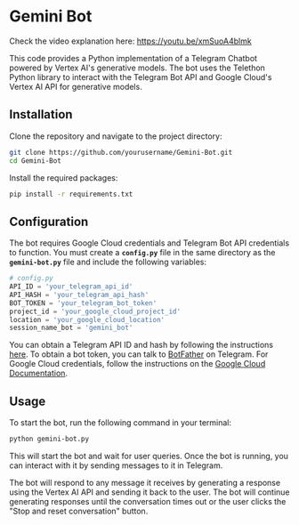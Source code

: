 # **Gemini Bot**

Check the video explanation here: https://youtu.be/xmSuoA4blmk

This code provides a Python implementation of a Telegram Chatbot powered by Vertex AI's generative models. The bot uses the Telethon Python library to interact with the Telegram Bot API and Google Cloud's Vertex AI API for generative models.

## **Installation**

Clone the repository and navigate to the project directory:

```bash
git clone https://github.com/yourusername/Gemini-Bot.git
cd Gemini-Bot
```

Install the required packages:

```bash
pip install -r requirements.txt
```

## **Configuration**

The bot requires Google Cloud credentials and Telegram Bot API credentials to function. You must create a **`config.py`** file in the same directory as the **`gemini-bot.py`** file and include the following variables:

```python
# config.py
API_ID = 'your_telegram_api_id'
API_HASH = 'your_telegram_api_hash'
BOT_TOKEN = 'your_telegram_bot_token'
project_id = 'your_google_cloud_project_id'
location = 'your_google_cloud_location'
session_name_bot = 'gemini_bot'
```

You can obtain a Telegram API ID and hash by following the instructions [here](https://core.telegram.org/api/obtaining_api_id). To obtain a bot token, you can talk to [BotFather](https://telegram.me/botfather) on Telegram. For Google Cloud credentials, follow the instructions on the [Google Cloud Documentation](https://cloud.google.com/vertex-ai/docs/python-sdk/use-vertex-ai-python-sdk).

## **Usage**

To start the bot, run the following command in your terminal:

```bash
python gemini-bot.py
```

This will start the bot and wait for user queries. Once the bot is running, you can interact with it by sending messages to it in Telegram.

The bot will respond to any message it receives by generating a response using the Vertex AI API and sending it back to the user. The bot will continue generating responses until the conversation times out or the user clicks the "Stop and reset conversation" button.
